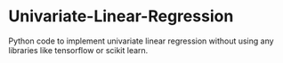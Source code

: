 # Univariate-Linear-Regression
Python code to implement univariate linear regression without using any libraries like tensorflow or scikit learn.
